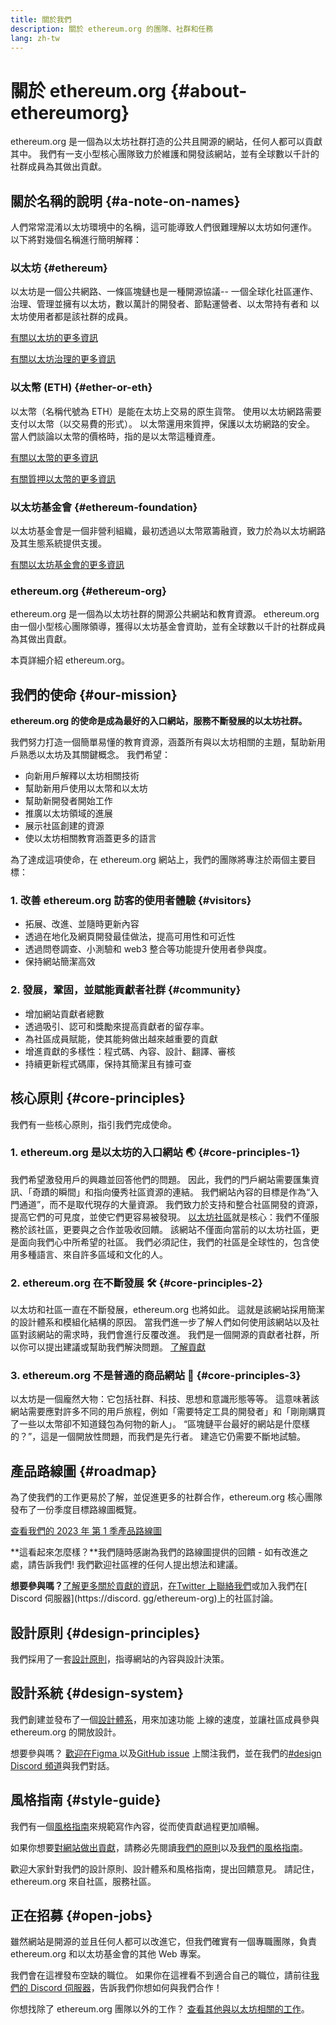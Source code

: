 ```yaml
---
title: 關於我們
description: 關於 ethereum.org 的團隊、社群和任務
lang: zh-tw
---
```


# 關於 ethereum.org {#about-ethereumorg}

ethereum.org 是一個為以太坊社群打造的公共且開源的網站，任何人都可以貢獻其中。 我們有一支小型核心團隊致力於維護和開發該網站，並有全球數以千計的社群成員為其做出貢獻。

## 關於名稱的說明 {#a-note-on-names}

人們常常混淆以太坊環境中的名稱，這可能導致人們很難理解以太坊如何運作。 以下將對幾個名稱進行簡明解釋：

### 以太坊 {#ethereum}

以太坊是一個公共網路、一條區塊鏈也是一種開源協議-- 一個全球化社區運作、治理、管理並擁有以太坊，數以萬計的開發者、節點運營者、以太幣持有者和 以太坊使用者都是該社群的成員。

[有關以太坊的更多資訊](/what-is-ethereum/)

[有關以太坊治理的更多資訊](/governance/)

### 以太幣 (ETH) {#ether-or-eth}

以太幣（名稱代號為 ETH）是能在太坊上交易的原生貨幣。 使用以太坊網路需要支付以太幣（以交易費的形式）。 以太幣還用來質押，保護以太坊網路的安全。 當人們談論以太幣的價格時，指的是以太幣這種資產。

[有關以太幣的更多資訊](/eth/)

[有關質押以太幣的更多資訊](/staking/)

### 以太坊基金會 {#ethereum-foundation}

以太坊基金會是一個非營利組織，最初透過以太幣眾籌融資，致力於為以太坊網路及其生態系統提供支援。

[有關以太坊基金會的更多資訊](/foundation/)

### ethereum.org {#ethereum-org}

ethereum.org 是一個為以太坊社群的開源公共網站和教育資源。 ethereum.org 由一個小型核心團隊領導，獲得以太坊基金會資助，並有全球數以千計的社群成員為其做出貢獻。

本頁詳細介紹 ethereum.org。

## 我們的使命 {#our-mission}

**ethereum.org 的使命是成為最好的入口網站，服務不斷發展的以太坊社群。**

我們努力打造一個簡單易懂的教育資源，涵蓋所有與以太坊相關的主題，幫助新用戶熟悉以太坊及其關鍵概念。 我們希望：

- 向新用戶解釋以太坊相關技術
- 幫助新用戶使用以太幣和以太坊
- 幫助新開發者開始工作
- 推廣以太坊領域的進展
- 展示社區創建的資源
- 使以太坊相關教育涵蓋更多的語言

為了達成這項使命，在 ethereum.org 網站上，我們的團隊將專注於兩個主要目標：

### 1. 改善 ethereum.org 訪客的使用者體驗 {#visitors}

- 拓展、改進、並隨時更新內容
- 透過在地化及網頁開發最佳做法，提高可用性和可近性
- 透過問卷調查、小測驗和 web3 整合等功能提升使用者參與度。
- 保持網站簡潔高效

### 2. 發展，鞏固，並賦能貢獻者社群 {#community}

- 增加網站貢獻者總數
- 透過吸引、認可和獎勵來提高貢獻者的留存率。
- 為社區成員賦能，使其能夠做出越來越重要的貢獻
- 增進貢獻的多樣性：程式碼、內容、設計、翻譯、審核
- 持續更新程式碼庫，保持其簡潔且有據可查

## 核心原則 {#core-principles}

我們有一些核心原則，指引我們完成使命。

### 1. ethereum.org 是以太坊的入口網站 🌏 {#core-principles-1}

我們希望激發用戶的興趣並回答他們的問題。 因此，我們的門戶網站需要匯集資訊、「奇蹟的瞬間」和指向優秀社區資源的連結。 我們網站內容的目標是作為“入門通道”，而不是取代現存的大量資源。 我們致力於支持和整合社區開發的資源，提高它們的可見度，並使它們更容易被發現。 [以太坊社區](/community/)就是核心：我們不僅服務於該社區，更要與之合作並吸收回饋。 該網站不僅面向當前的以太坊社區，更是面向我們心中所希望的社區。 我們必須記住，我們的社區是全球性的，包含使用多種語言、來自許多區域和文化的人。

### 2. ethereum.org 在不斷發展 🛠 {#core-principles-2}

以太坊和社區一直在不斷發展，ethereum.org 也將如此。 這就是該網站採用簡潔的設計體系和模組化結構的原因。 當我們進一步了解人們如何使用該網站以及社區對該網站的需求時，我們會進行反覆改進。 我們是一個開源的貢獻者社群，所以你可以提出建議或幫助我們解決問題。 [了解貢獻](/contributing/)

### 3. ethereum.org 不是普通的商品網站 🦄 {#core-principles-3}

以太坊是一個龐然大物：它包括社群、科技、思想和意識形態等等。 這意味著該網站需要應對許多不同的用戶旅程，例如「需要特定工具的開發者」和「剛剛購買了一些以太幣卻不知道錢包為何物的新人」。 “區塊鏈平台最好的網站是什麼樣的？”，這是一個開放性問題，而我們是先行者。 建造它仍需要不斷地試驗。

## 產品路線圖 {#roadmap}

為了使我們的工作更易於了解，並促進更多的社群合作，ethereum.org 核心團隊發布了一份季度目標路線圖概覽。

[查看我們的 2023 年 第 1 季產品路線圖](https://github.com/ethereum/ethereum-org-website/issues/9090)

**這看起來怎麼樣？**我們隨時感謝為我們的路線圖提供的回饋 - 如有改進之處，請告訴我們! 我們歡迎社區裡的任何人提出想法和建議。

**想要參與嗎？**[了解更多關於貢獻的資訊](/contributing/)，[在Twitter 上聯絡我們](https://twitter.com/ethdotorg)或加入我們在[ Discord 伺服器](https://discord. gg/ethereum-org)上的社區討論。

## 設計原則 {#design-principles}

我們採用了一套[設計原則](/contributing/design-principles/)，指導網站的內容與設計決策。

## 設計系統 {#design-system}

我們創建並發布了一個[設計體系](https://www.figma.com/file/NrNxGjBL0Yl1PrNrOT8G2B/ethereum.org-Design-System?node-id=0%3A1&t=QBt9RkhpPqzE3Aaa6-1)，用來加速功能 上線的速度，並讓社區成員參與ethereum.org 的開放設計。

想要參與嗎？ [歡迎在Figma ](https://www.figma.com/file/NrNxGjBL0Yl1PrNrOT8G2B/ethereum.org-Design-System) 以及[GitHub issue](https://github.com/ethereum/ethereum-org-website/issues/6284) 上關注我們，並在我們的[#design Discord 頻道](https://discord.gg/ethereum-org)與我們對話。

## 風格指南 {#style-guide}

我們有一個[風格指南](/contributing/style-guide/)來規範寫作內容，從而使貢獻過程更加順暢。

如果你想要[對網站做出貢獻](/contributing/)，請務必先閱讀[我們的原則](/contributing/design-principles/)以及[我們的風格指南](/contributing/style-guide/ )。

歡迎大家針對我們的設計原則、設計體系和風格指南，提出回饋意見。 請記住，ethereum.org 來自社區，服務社區。

## 正在招募 {#open-jobs}

雖然網站是開源的並且任何人都可以改進它，但我們確實有一個專職團隊，負責 ethereum.org 和以太坊基金會的其他 Web 專案。

我們會在這裡發布空缺的職位。 如果你在這裡看不到適合自己的職位，請前往[我們的 Discord 伺服器](https://discord.gg/ethereum-org)，告訴我們你想如何與我們合作！

你想找除了 ethereum.org 團隊以外的工作？ [查看其他與以太坊相關的工作](/community/get-involved/#ethereum-jobs/)。
